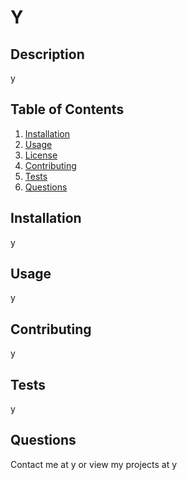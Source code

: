 # Y

  


## Description
y



## Table of Contents
1. [Installation](#installation)
2. [Usage](#usage)
3. [License](#license)
4. [Contributing](#contributing)
5. [Tests](#tests)
6. [Questions](#questions)

## Installation
y

## Usage
y



## Contributing
y

## Tests
y

## Questions
Contact me at y or view my projects at y
